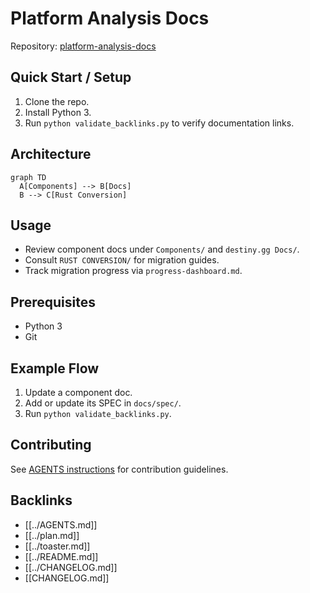 # Platform Analysis Docs

Repository: [platform-analysis-docs](../README.md)

## Quick Start / Setup
1. Clone the repo.
2. Install Python 3.
3. Run `python validate_backlinks.py` to verify documentation links.

## Architecture
```mermaid
graph TD
  A[Components] --> B[Docs]
  B --> C[Rust Conversion]
```

## Usage
- Review component docs under `Components/` and `destiny.gg Docs/`.
- Consult `RUST CONVERSION/` for migration guides.
- Track migration progress via `progress-dashboard.md`.

## Prerequisites
- Python 3
- Git

## Example Flow
1. Update a component doc.
2. Add or update its SPEC in `docs/spec/`.
3. Run `python validate_backlinks.py`.

## Contributing
See [AGENTS instructions](../AGENTS.md) for contribution guidelines.

## Backlinks
- [[../AGENTS.md]]
- [[../plan.md]]
- [[../toaster.md]]
- [[../README.md]]
- [[../CHANGELOG.md]]
- [[CHANGELOG.md]]
